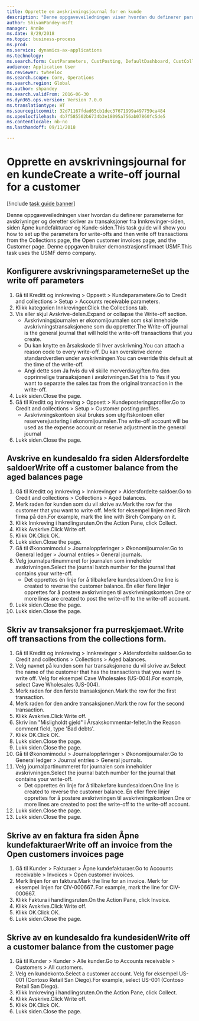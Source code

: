 ```yaml
--- 
title: Opprette en avskrivningsjournal for en kunde
description: "Denne oppgaveveiledningen viser hvordan du definerer parameterne for avskrivninger og deretter skriver av transaksjoner fra Innkrevinger-siden, siden Åpne kundefakturaer og Kunde-siden."
author: ShivamPandey-msft
manager: AnnBe
ms.date: 8/29/2018
ms.topic: business-process
ms.prod: 
ms.service: dynamics-ax-applications
ms.technology: 
ms.search.form: CustParameters, CustPosting, DefaultDashboard, CustCollectionsPoolsListPage, CustWriteOff, LedgerJournalTable, LedgerJournalTransDaily, CustCollections, CustOpenInvoicesListPage, CustTable
audience: Application User
ms.reviewer: twheeloc
ms.search.scope: Core, Operations
ms.search.region: Global
ms.author: shpandey
ms.search.validFrom: 2016-06-30
ms.dyn365.ops.version: Version 7.0.0
ms.translationtype: HT
ms.sourcegitcommit: 32d71167fdad65cb1dec37671999a497759ca484
ms.openlocfilehash: 4b7f585502b6734b3e18095a756ab07860fc5de5
ms.contentlocale: nb-no
ms.lasthandoff: 09/11/2018

---
```

# <a name="create-a-write-off-journal-for-a-customer"></a><span data-ttu-id="a28a1-103">Opprette en avskrivningsjournal for en kunde</span><span class="sxs-lookup"><span data-stu-id="a28a1-103">Create a write-off journal for a customer</span></span>

[!include [task guide banner](../../includes/task-guide-banner.md)]

<span data-ttu-id="a28a1-104">Denne oppgaveveiledningen viser hvordan du definerer parameterne for avskrivninger og deretter skriver av transaksjoner fra Innkrevinger-siden, siden Åpne kundefakturaer og Kunde-siden.</span><span class="sxs-lookup"><span data-stu-id="a28a1-104">This task guide will show you how to set up the parameters for write-offs and then write off transactions from the Collections page, the Open customer invoices page, and the Customer page.</span></span> <span data-ttu-id="a28a1-105">Denne oppgaven bruker demonstrasjonsfirmaet USMF.</span><span class="sxs-lookup"><span data-stu-id="a28a1-105">This task uses the USMF demo company.</span></span>


## <a name="set-up-the-write-off-parameters"></a><span data-ttu-id="a28a1-106">Konfigurere avskrivningsparameterne</span><span class="sxs-lookup"><span data-stu-id="a28a1-106">Set up the write off parameters</span></span>
1. <span data-ttu-id="a28a1-107">Gå til Kreditt og innkreving > Oppsett > Kundeparametere.</span><span class="sxs-lookup"><span data-stu-id="a28a1-107">Go to Credit and collections > Setup > Accounts receivable parameters.</span></span>
2. <span data-ttu-id="a28a1-108">Klikk kategorien Innkrevinger.</span><span class="sxs-lookup"><span data-stu-id="a28a1-108">Click the Collections tab.</span></span>
3. <span data-ttu-id="a28a1-109">Vis eller skjul Avskrive-delen.</span><span class="sxs-lookup"><span data-stu-id="a28a1-109">Expand or collapse the Write-off section.</span></span>
    * <span data-ttu-id="a28a1-110">Avskrivningsjournalen er økonomijournalen som skal inneholde avskrivningstransaksjonene som du oppretter.</span><span class="sxs-lookup"><span data-stu-id="a28a1-110">The Write-off journal is the general journal that will hold the write-off transactions that you create.</span></span>  
    * <span data-ttu-id="a28a1-111">Du kan knytte en årsakskode til hver avskrivning.</span><span class="sxs-lookup"><span data-stu-id="a28a1-111">You can attach a reason code to every write-off.</span></span> <span data-ttu-id="a28a1-112">Du kan overskrive denne standardverdien under avskrivningen.</span><span class="sxs-lookup"><span data-stu-id="a28a1-112">You can override this default at the time of the write-off.</span></span>  
    * <span data-ttu-id="a28a1-113">Angi dette som Ja hvis du vil skille merverdiavgiften fra den opprinnelige transaksjonen i avskrivningen.</span><span class="sxs-lookup"><span data-stu-id="a28a1-113">Set this to Yes if you want to separate the sales tax from the original transaction in the write-off.</span></span>  
4. <span data-ttu-id="a28a1-114">Lukk siden.</span><span class="sxs-lookup"><span data-stu-id="a28a1-114">Close the page.</span></span>
5. <span data-ttu-id="a28a1-115">Gå til Kreditt og innkreving > Oppsett > Kundeposteringsprofiler.</span><span class="sxs-lookup"><span data-stu-id="a28a1-115">Go to Credit and collections > Setup > Customer posting profiles.</span></span>
    * <span data-ttu-id="a28a1-116">Avskrivningskontoen skal brukes som utgiftskontoen eller reserverejustering i økonomijournalen.</span><span class="sxs-lookup"><span data-stu-id="a28a1-116">The write-off account will be used as the expense account or reserve adjustment in the general journal</span></span>   
6. <span data-ttu-id="a28a1-117">Lukk siden.</span><span class="sxs-lookup"><span data-stu-id="a28a1-117">Close the page.</span></span>

## <a name="write-off-a-customer-balance-from-the-aged-balances-page"></a><span data-ttu-id="a28a1-118">Avskrive en kundesaldo fra siden Aldersfordelte saldoer</span><span class="sxs-lookup"><span data-stu-id="a28a1-118">Write off a customer balance from the aged balances page</span></span>
1. <span data-ttu-id="a28a1-119">Gå til Kreditt og innkreving > Innkrevinger > Aldersfordelte saldoer.</span><span class="sxs-lookup"><span data-stu-id="a28a1-119">Go to Credit and collections > Collections > Aged balances.</span></span>
2. <span data-ttu-id="a28a1-120">Merk raden for kunden som du vil skrive av.</span><span class="sxs-lookup"><span data-stu-id="a28a1-120">Mark the row for the customer that you want to write off.</span></span> <span data-ttu-id="a28a1-121">Merk for eksempel linjen med Birch firma på den.</span><span class="sxs-lookup"><span data-stu-id="a28a1-121">For example, mark the line with Birch Company on it.</span></span>
3. <span data-ttu-id="a28a1-122">Klikk Innkreving i handlingsruten.</span><span class="sxs-lookup"><span data-stu-id="a28a1-122">On the Action Pane, click Collect.</span></span>
4. <span data-ttu-id="a28a1-123">Klikk Avskrive.</span><span class="sxs-lookup"><span data-stu-id="a28a1-123">Click Write off.</span></span>
5. <span data-ttu-id="a28a1-124">Klikk OK.</span><span class="sxs-lookup"><span data-stu-id="a28a1-124">Click OK.</span></span>
6. <span data-ttu-id="a28a1-125">Lukk siden.</span><span class="sxs-lookup"><span data-stu-id="a28a1-125">Close the page.</span></span>
7. <span data-ttu-id="a28a1-126">Gå til Økonomimodul > Journaloppføringer > Økonomijournaler.</span><span class="sxs-lookup"><span data-stu-id="a28a1-126">Go to General ledger > Journal entries > General journals.</span></span>
8. <span data-ttu-id="a28a1-127">Velg journalpartinummeret for journalen som inneholder avskrivningen.</span><span class="sxs-lookup"><span data-stu-id="a28a1-127">Select the journal batch number for the journal that contains your write-off.</span></span>
    * <span data-ttu-id="a28a1-128">Det opprettes én linje for å tilbakeføre kundesaldoen.</span><span class="sxs-lookup"><span data-stu-id="a28a1-128">One line is created to reverse the customer balance.</span></span> <span data-ttu-id="a28a1-129">Én eller flere linjer opprettes for å postere avskrivningen til avskrivningskontoen.</span><span class="sxs-lookup"><span data-stu-id="a28a1-129">One or more lines are created to post the write-off to the write-off account.</span></span>  
9. <span data-ttu-id="a28a1-130">Lukk siden.</span><span class="sxs-lookup"><span data-stu-id="a28a1-130">Close the page.</span></span>
10. <span data-ttu-id="a28a1-131">Lukk siden.</span><span class="sxs-lookup"><span data-stu-id="a28a1-131">Close the page.</span></span>

## <a name="write-off-transactions-from-the-collections-form"></a><span data-ttu-id="a28a1-132">Skriv av transaksjoner fra purreskjemaet.</span><span class="sxs-lookup"><span data-stu-id="a28a1-132">Write off transactions from the collections form.</span></span>
1. <span data-ttu-id="a28a1-133">Gå til Kreditt og innkreving > Innkrevinger > Aldersfordelte saldoer.</span><span class="sxs-lookup"><span data-stu-id="a28a1-133">Go to Credit and collections > Collections > Aged balances.</span></span>
2. <span data-ttu-id="a28a1-134">Velg navnet på kunden som har transaksjonene du vil skrive av.</span><span class="sxs-lookup"><span data-stu-id="a28a1-134">Select the name of the customer that has the transactions that you want to write off.</span></span> <span data-ttu-id="a28a1-135">Velg for eksempel Cave Wholesales (US-004).</span><span class="sxs-lookup"><span data-stu-id="a28a1-135">For example, select Cave Wholesales (US-004).</span></span>
3. <span data-ttu-id="a28a1-136">Merk raden for den første transaksjonen.</span><span class="sxs-lookup"><span data-stu-id="a28a1-136">Mark the row for the first transaction.</span></span>
4. <span data-ttu-id="a28a1-137">Merk raden for den andre transaksjonen.</span><span class="sxs-lookup"><span data-stu-id="a28a1-137">Mark the row for the second transaction.</span></span>
5. <span data-ttu-id="a28a1-138">Klikk Avskrive.</span><span class="sxs-lookup"><span data-stu-id="a28a1-138">Click Write off.</span></span>
6. <span data-ttu-id="a28a1-139">Skriv inn "Misligholdt gjeld" i Årsakskommentar-feltet.</span><span class="sxs-lookup"><span data-stu-id="a28a1-139">In the Reason comment field, type 'Bad debts'.</span></span>
7. <span data-ttu-id="a28a1-140">Klikk OK.</span><span class="sxs-lookup"><span data-stu-id="a28a1-140">Click OK.</span></span>
8. <span data-ttu-id="a28a1-141">Lukk siden.</span><span class="sxs-lookup"><span data-stu-id="a28a1-141">Close the page.</span></span>
9. <span data-ttu-id="a28a1-142">Lukk siden.</span><span class="sxs-lookup"><span data-stu-id="a28a1-142">Close the page.</span></span>
10. <span data-ttu-id="a28a1-143">Gå til Økonomimodul > Journaloppføringer > Økonomijournaler.</span><span class="sxs-lookup"><span data-stu-id="a28a1-143">Go to General ledger > Journal entries > General journals.</span></span>
11. <span data-ttu-id="a28a1-144">Velg journalpartinummeret for journalen som inneholder avskrivningen.</span><span class="sxs-lookup"><span data-stu-id="a28a1-144">Select the journal batch number for the journal that contains your write-off.</span></span>
    * <span data-ttu-id="a28a1-145">Det opprettes én linje for å tilbakeføre kundesaldoen.</span><span class="sxs-lookup"><span data-stu-id="a28a1-145">One line is created to reverse the customer balance.</span></span> <span data-ttu-id="a28a1-146">Én eller flere linjer opprettes for å postere avskrivningen til avskrivningskontoen.</span><span class="sxs-lookup"><span data-stu-id="a28a1-146">One or more lines are created to post the write-off to the write-off account.</span></span>  
12. <span data-ttu-id="a28a1-147">Lukk siden.</span><span class="sxs-lookup"><span data-stu-id="a28a1-147">Close the page.</span></span>
13. <span data-ttu-id="a28a1-148">Lukk siden.</span><span class="sxs-lookup"><span data-stu-id="a28a1-148">Close the page.</span></span>

## <a name="write-off-an-invoice-from-the-open-customers-invoices-page"></a><span data-ttu-id="a28a1-149">Skrive av en faktura fra siden Åpne kundefakturaer</span><span class="sxs-lookup"><span data-stu-id="a28a1-149">Write off an invoice from the Open customers invoices page</span></span>
1. <span data-ttu-id="a28a1-150">Gå til Kunder > Fakturaer > Åpne kundefakturaer.</span><span class="sxs-lookup"><span data-stu-id="a28a1-150">Go to Accounts receivable > Invoices > Open customer invoices.</span></span>
2. <span data-ttu-id="a28a1-151">Merk linjen for en faktura.</span><span class="sxs-lookup"><span data-stu-id="a28a1-151">Mark the line for an invoice.</span></span> <span data-ttu-id="a28a1-152">Merk for eksempel linjen for CIV-000667..</span><span class="sxs-lookup"><span data-stu-id="a28a1-152">For example, mark the line for CIV-000667.</span></span>
3. <span data-ttu-id="a28a1-153">Klikk Faktura i handlingsruten.</span><span class="sxs-lookup"><span data-stu-id="a28a1-153">On the Action Pane, click Invoice.</span></span>
4. <span data-ttu-id="a28a1-154">Klikk Avskrive.</span><span class="sxs-lookup"><span data-stu-id="a28a1-154">Click Write off.</span></span>
5. <span data-ttu-id="a28a1-155">Klikk OK.</span><span class="sxs-lookup"><span data-stu-id="a28a1-155">Click OK.</span></span>
6. <span data-ttu-id="a28a1-156">Lukk siden.</span><span class="sxs-lookup"><span data-stu-id="a28a1-156">Close the page.</span></span>

## <a name="write-off-a-customer-balance-from-the-customer-page"></a><span data-ttu-id="a28a1-157">Skrive av en kundesaldo fra kundesiden</span><span class="sxs-lookup"><span data-stu-id="a28a1-157">Write off a customer balance from the customer page</span></span>
1. <span data-ttu-id="a28a1-158">Gå til Kunder > Kunder > Alle kunder.</span><span class="sxs-lookup"><span data-stu-id="a28a1-158">Go to Accounts receivable > Customers > All customers.</span></span>
2. <span data-ttu-id="a28a1-159">Velg en kundekonto.</span><span class="sxs-lookup"><span data-stu-id="a28a1-159">Select a customer account.</span></span> <span data-ttu-id="a28a1-160">Velg for eksempel US-001 (Contoso Retail San Diego).</span><span class="sxs-lookup"><span data-stu-id="a28a1-160">For example, select US-001 (Contoso Retail San Diego).</span></span>
3. <span data-ttu-id="a28a1-161">Klikk Innkreving i handlingsruten.</span><span class="sxs-lookup"><span data-stu-id="a28a1-161">On the Action Pane, click Collect.</span></span>
4. <span data-ttu-id="a28a1-162">Klikk Avskrive.</span><span class="sxs-lookup"><span data-stu-id="a28a1-162">Click Write off.</span></span>
5. <span data-ttu-id="a28a1-163">Klikk OK.</span><span class="sxs-lookup"><span data-stu-id="a28a1-163">Click OK.</span></span>
6. <span data-ttu-id="a28a1-164">Lukk siden.</span><span class="sxs-lookup"><span data-stu-id="a28a1-164">Close the page.</span></span>



